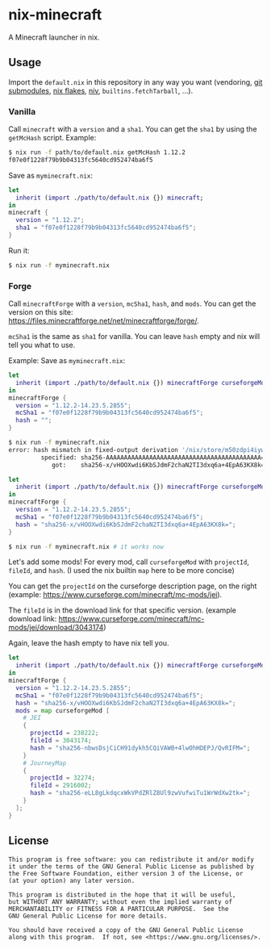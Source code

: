 # nix-minecraft
A Minecraft launcher in nix.

## Usage
Import the `default.nix` in this repository in any way you want (vendoring, [git submodules](https://git-scm.com/book/en/v2/Git-Tools-Submodules), [nix flakes](https://nixos.wiki/wiki/Flakes), [niv](https://github.com/nmattia/niv), `builtins.fetchTarball`, ...).

### Vanilla
Call `minecraft` with a `version` and a `sha1`. You can get the `sha1` by using the `getMcHash` script.
Example:
```sh
$ nix run -f path/to/default.nix getMcHash 1.12.2
f07e0f1228f79b9b04313fc5640cd952474ba6f5
```
Save as `myminecraft.nix`:
```nix
let
  inherit (import ./path/to/default.nix {}) minecraft;
in
minecraft {
  version = "1.12.2";
  sha1 = "f07e0f1228f79b9b04313fc5640cd952474ba6f5";
}
```
Run it:
```sh
$ nix run -f myminecraft.nix
```

### Forge
Call `minecraftForge` with a `version`, `mcSha1`, `hash`, and `mods`.
You can get the version on this site: https://files.minecraftforge.net/net/minecraftforge/forge/.

`mcSha1` is the same as `sha1` for vanilla.
You can leave `hash` empty and nix will tell you what to use.

Example:
Save as `myminecraft.nix`:
```nix
let
  inherit (import ./path/to/default.nix {}) minecraftForge curseforgeMod;
in
minecraftForge {
  version = "1.12.2-14.23.5.2855";
  mcSha1 = "f07e0f1228f79b9b04313fc5640cd952474ba6f5";
  hash = "";
}
```
```sh
$ nix run -f myminecraft.nix
error: hash mismatch in fixed-output derivation '/nix/store/m50zdpi4iywmpa1839kmmkj4s5a9gl2w-forge-1.12.2-14.23.5.2855-installer.jar.drv':
         specified: sha256-AAAAAAAAAAAAAAAAAAAAAAAAAAAAAAAAAAAAAAAAAAA=
            got:    sha256-x/vHOOXwdi6KbSJdmF2chaN2TI3dxq6a+4EpA63KX8k=
```
```nix
let
  inherit (import ./path/to/default.nix {}) minecraftForge curseforgeMod;
in
minecraftForge {
  version = "1.12.2-14.23.5.2855";
  mcSha1 = "f07e0f1228f79b9b04313fc5640cd952474ba6f5";
  hash = "sha256-x/vHOOXwdi6KbSJdmF2chaN2TI3dxq6a+4EpA63KX8k=";
}
```
```sh
$ nix run -f myminecraft.nix # it works now
```
Let's add some mods!
For every mod, call `curseforgeMod` with `projectId`, `fileId`, and `hash`. (I used the nix builtin `map` here to be more concise)

You can get the `projectId` on the curseforge description page, on the right (example: https://www.curseforge.com/minecraft/mc-mods/jei).

The `fileId` is in the download link for that specific version. (example download link: https://www.curseforge.com/minecraft/mc-mods/jei/download/3043174)

Again, leave the hash empty to have nix tell you.
```nix
let
  inherit (import ./path/to/default.nix {}) minecraftForge curseforgeMod;
in
minecraftForge {
  version = "1.12.2-14.23.5.2855";
  mcSha1 = "f07e0f1228f79b9b04313fc5640cd952474ba6f5";
  hash = "sha256-x/vHOOXwdi6KbSJdmF2chaN2TI3dxq6a+4EpA63KX8k=";
  mods = map curseforgeMod [
    # JEI
    {
      projectId = 238222;
      fileId = 3043174;
      hash = "sha256-nbwsDsjCiCH91dykh5CQiVAWB+4lwOhHDEPJ/QvRIFM=";
    }
    # JourneyMap
    {
      projectId = 32274;
      fileId = 2916002;
      hash = "sha256-eLL8gLkdqcxWkVPdZRlZ8Ul9zwVufwiTu1WrWdXw2tk=";
    }
  ];
}
```

## License
    This program is free software: you can redistribute it and/or modify
    it under the terms of the GNU General Public License as published by
    the Free Software Foundation, either version 3 of the License, or
    (at your option) any later version.

    This program is distributed in the hope that it will be useful,
    but WITHOUT ANY WARRANTY; without even the implied warranty of
    MERCHANTABILITY or FITNESS FOR A PARTICULAR PURPOSE.  See the
    GNU General Public License for more details.

    You should have received a copy of the GNU General Public License
    along with this program.  If not, see <https://www.gnu.org/licenses/>.
